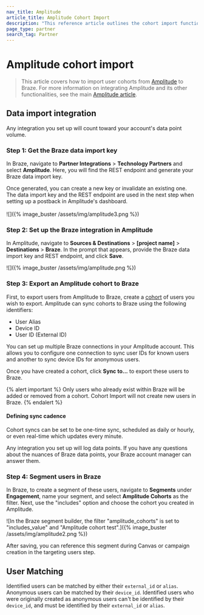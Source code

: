 ```yaml
---
nav_title: Amplitude
article_title: Amplitude Cohort Import
description: "This reference article outlines the cohort import functionality of Amplitude, a product analytics and business intelligence platform."
page_type: partner
search_tag: Partner
---
```


# Amplitude cohort import

> This article covers how to import user cohorts from [Amplitude](https://amplitude.com/) to Braze. For more information on integrating Amplitude and its other functionalities, see the main [Amplitude article]({{site.baseurl}}/partners/data_and_analytics/customer_data_platform/amplitude/amplitude_audiences/).

## Data import integration

Any integration you set up will count toward your account's data point volume.

### Step 1: Get the Braze data import key

In Braze, navigate to **Partner Integrations** > **Technology Partners** and select **Amplitude**. Here, you will find the REST endpoint and generate your Braze data import key. 

Once generated, you can create a new key or invalidate an existing one. The data import key and the REST endpoint are used in the next step when setting up a postback in Amplitude's dashboard.<br><br>![]({% image_buster /assets/img/amplitude3.png %})

### Step 2: Set up the Braze integration in Amplitude

In Amplitude, navigate to **Sources & Destinations** > **[project name]** > **Destinations** > **Braze**. In the prompt that appears, provide the Braze data import key and REST endpoint, and click **Save**.

![]({% image_buster /assets/img/amplitude.png %})

### Step 3: Export an Amplitude cohort to Braze

First, to export users from Amplitude to Braze, create a [cohort](https://help.amplitude.com/hc/en-us/articles/231881448-Behavioral-Cohorts) of users you wish to export. Amplitude can sync cohorts to Braze using the following identifiers:
- User Alias
- Device ID
- User ID (External ID)

You can set up multiple Braze connections in your Amplitude account. This allows you to configure one connection to sync user IDs for known users and another to sync device IDs for anonymous users.

Once you have created a cohort, click **Sync to...** to export these users to Braze.

{% alert important %}
Only users who already exist within Braze will be added or removed from a cohort. Cohort Import will not create new users in Braze.
{% endalert %}

#### Defining sync cadence

Cohort syncs can be set to be one-time sync, scheduled as daily or hourly, or even real-time which updates every minute. 

Any integration you set up will log data points. If you have any questions about the nuances of Braze data points, your Braze account manager can answer them.

### Step 4: Segment users in Braze

In Braze, to create a segment of these users, navigate to **Segments** under **Engagement**, name your segment, and select **Amplitude Cohorts** as the filter. Next, use the "includes" option and choose the cohort you created in Amplitude. 

![In the Braze segment builder, the filter "amplitude_cohorts" is set to "includes_value" and "Amplitude cohort test".]({% image_buster /assets/img/amplitude2.png %})

After saving, you can reference this segment during Canvas or campaign creation in the targeting users step.

## User Matching

Identified users can be matched by either their `external_id` or `alias`. Anonymous users can be matched by their `device_id`. Identified users who were originally created as anonymous users can't be identified by their `device_id`, and must be identified by their `external_id` or `alias`.
